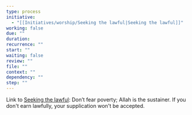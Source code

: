 ```yaml
---
type: process
initiative:
  - "[[Initiatives/worship/Seeking the lawful|Seeking the lawful]]"
working: false
due: ""
duration: 
recurrence: ""
start: ""
waiting: false
review: ""
file: ""
context: ""
dependency: ""
step: ""
---
```


Link to [Seeking the lawful](Initiatives/worship/Seeking%20the%20lawful.md): Don’t fear poverty; Allah is the sustainer. If you don't earn lawfully, your supplication won't be accepted.
